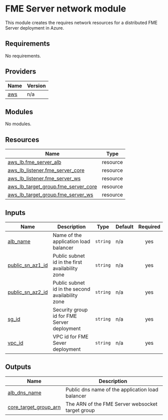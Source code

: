 # FME Server network module
This module creates the requires network resources for a distributed FME Server deployment in Azure.
<!-- BEGIN_TF_DOCS -->
## Requirements

No requirements.

## Providers

| Name | Version |
|------|---------|
| <a name="provider_aws"></a> [aws](#provider\_aws) | n/a |

## Modules

No modules.

## Resources

| Name | Type |
|------|------|
| [aws_lb.fme_server_alb](https://registry.terraform.io/providers/hashicorp/aws/latest/docs/resources/lb) | resource |
| [aws_lb_listener.fme_server_core](https://registry.terraform.io/providers/hashicorp/aws/latest/docs/resources/lb_listener) | resource |
| [aws_lb_listener.fme_server_ws](https://registry.terraform.io/providers/hashicorp/aws/latest/docs/resources/lb_listener) | resource |
| [aws_lb_target_group.fme_server_core](https://registry.terraform.io/providers/hashicorp/aws/latest/docs/resources/lb_target_group) | resource |
| [aws_lb_target_group.fme_server_ws](https://registry.terraform.io/providers/hashicorp/aws/latest/docs/resources/lb_target_group) | resource |

## Inputs

| Name | Description | Type | Default | Required |
|------|-------------|------|---------|:--------:|
| <a name="input_alb_name"></a> [alb\_name](#input\_alb\_name) | Name of the application load balancer | `string` | n/a | yes |
| <a name="input_public_sn_az1_id"></a> [public\_sn\_az1\_id](#input\_public\_sn\_az1\_id) | Public subnet id in the first availability zone | `string` | n/a | yes |
| <a name="input_public_sn_az2_id"></a> [public\_sn\_az2\_id](#input\_public\_sn\_az2\_id) | Public subnet id in the second availability zone | `string` | n/a | yes |
| <a name="input_sg_id"></a> [sg\_id](#input\_sg\_id) | Security group id for FME Server deployment | `string` | n/a | yes |
| <a name="input_vpc_id"></a> [vpc\_id](#input\_vpc\_id) | VPC id for FME Sever deployment | `string` | n/a | yes |

## Outputs

| Name | Description |
|------|-------------|
| <a name="output_alb_dns_name"></a> [alb\_dns\_name](#output\_alb\_dns\_name) | Public dns name of the application load balancer |
| <a name="output_core_target_group_arn"></a> [core\_target\_group\_arn](#output\_core\_target\_group\_arn) | The ARN of the FME Server websocket target group |
<!-- END_TF_DOCS --> 